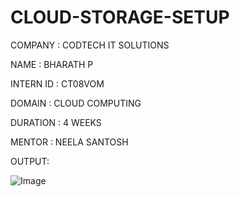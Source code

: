 # CLOUD-STORAGE-SETUP

COMPANY : CODTECH IT SOLUTIONS

NAME : BHARATH P

INTERN ID : CT08VOM

DOMAIN : CLOUD COMPUTING

DURATION : 4 WEEKS

MENTOR : NEELA SANTOSH


OUTPUT:


![Image](https://github.com/user-attachments/assets/e3e73757-9736-4b04-97ad-14e7e95981a3)
